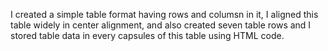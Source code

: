 I created a simple table format having rows and columsn in it, 
I aligned this table widely in center alignment, 
and also created seven table rows and I stored table data in every capsules of this table using HTML code.
